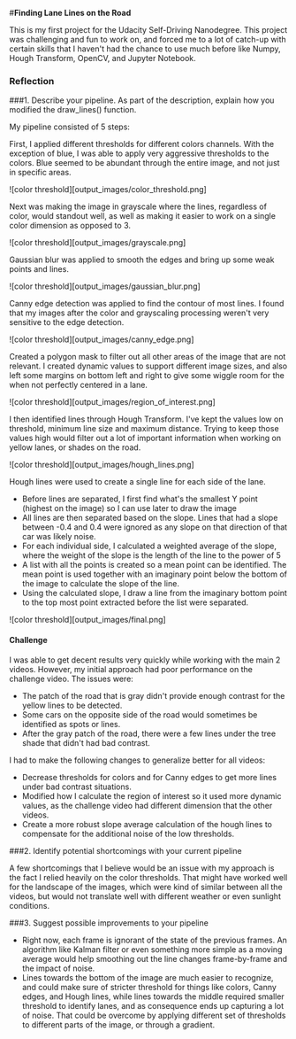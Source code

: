 #**Finding Lane Lines on the Road**

This is my first project for the Udacity Self-Driving Nanodegree. This project was challenging and fun to work on, and forced me to a lot of catch-up with certain skills that I haven't had the chance to use much before like Numpy, Hough Transform, OpenCV, and Jupyter Notebook.

### Reflection

###1. Describe your pipeline. As part of the description, explain how you modified the draw_lines() function.

My pipeline consisted of 5 steps:

First, I applied different thresholds for different colors channels. With the exception of blue, I was able to apply very aggressive thresholds to the colors. Blue seemed to be abundant through the entire image, and not just in specific areas.

<!-- ![alt text][image1] -->
![color threshold][output_images/color_threshold.png]

Next was making the image in grayscale where the lines, regardless of color, would standout well, as well as making it easier to work on a single color dimension as opposed to 3.

![color threshold][output_images/grayscale.png]

Gaussian blur was applied to smooth the edges and bring up some weak points and lines.

![color threshold][output_images/gaussian_blur.png]

Canny edge detection was applied to find the contour of most lines. I found that my images after the color and grayscaling processing weren't very sensitive to the edge detection.

![color threshold][output_images/canny_edge.png]

Created a polygon mask to filter out all other areas of the image that are not relevant. I created dynamic values to support different image sizes, and also left some margins on bottom left and right to give some wiggle room for the when not perfectly centered in a lane.

![color threshold][output_images/region_of_interest.png]

I then identified lines through Hough Transform. I've kept the values low on threshold, minimum line size and maximum distance. Trying to keep those values high would filter out a lot of important information when working on yellow lanes, or shades on the road.

![color threshold][output_images/hough_lines.png]

Hough lines were used to create a single line for each side of the lane.
* Before lines are separated, I first find what's the smallest Y point (highest on the image) so I can use later to draw the image
* All lines are then separated based on the slope. Lines that had a slope between -0.4 and 0.4 were ignored as any slope on that direction of that car was likely noise.
* For each individual side, I calculated a weighted average of the slope, where the weight of the slope is the length of the line to the power of 5
* A list with all the points is created so a mean point can be identified. The mean point is used together with an imaginary point below the bottom of the image to calculate the slope of the line.
* Using the calculated slope, I draw a line from the imaginary bottom point to the top most point extracted before the list were separated.

![color threshold][output_images/final.png]


#### Challenge

I was able to get decent results very quickly while working with the main 2 videos. However, my initial approach had poor performance on the challenge video. The issues were:
- The patch of the road that is gray didn't provide enough contrast for the yellow lines to be detected.
- Some cars on the opposite side of the road would sometimes be identified as spots or lines.
- After the gray patch of the road, there were a few lines under the tree shade that didn't had bad contrast.

I had to make the following changes to generalize better for all videos:
- Decrease thresholds for colors and for Canny edges to get more lines under bad contrast situations.
- Modified how I calculate the region of interest so it used more dynamic values, as the challenge video had different dimension that the other videos.
- Create a more robust slope average calculation of the hough lines to compensate for the additional noise of the low thresholds.

###2. Identify potential shortcomings with your current pipeline

A few shortcomings that I believe would be an issue with my approach is the fact I relied heavily on the color thresholds. That might have worked well for the landscape of the images, which were kind of similar between all the videos, but would not translate well with different weather or even sunlight conditions.


###3. Suggest possible improvements to your pipeline

- Right now, each frame is ignorant of the state of the previous frames. An algorithm like Kalman filter or even something more simple as a moving average would help smoothing out the line changes frame-by-frame and the impact of noise.
- Lines towards the bottom of the image are much easier to recognize, and could make sure of stricter threshold for things like colors, Canny edges, and Hough lines, while lines towards the middle required smaller threshold to identify lanes, and as consequence ends up capturing a lot of noise. That could be overcome by applying different set of thresholds to different parts of the image, or through a gradient.
